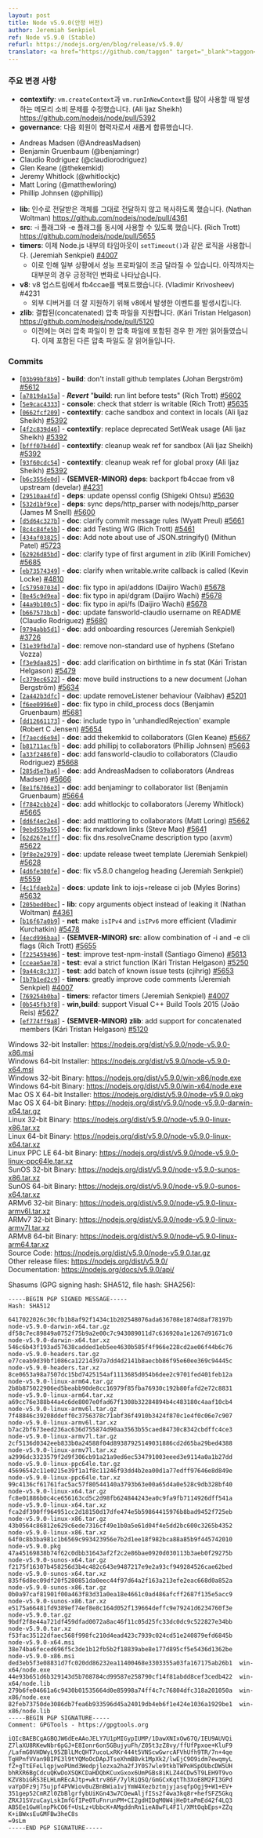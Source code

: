 ```yaml
---
layout: post
title: Node v5.9.0(안정 버전)
author: Jeremiah Senkpiel
ref: Node v5.9.0 (Stable)
refurl: https://nodejs.org/en/blog/release/v5.9.0/
translator: <a href="https://github.com/taggon" target="_blank">taggon</a>
---
```


<!--
### Notable changes

* **contextify**: Fixed a memory consumption issue related to heavy use of `vm.createContext` and `vm.runInNewContext`. (Ali Ijaz Sheikh)
https://github.com/nodejs/node/pull/5392
* **governance**: The following members have been added as collaborators:
 - Andreas Madsen (@AndreasMadsen)
 - Benjamin Gruenbaum (@benjamingr)
 - Claudio Rodriguez (@claudiorodriguez)
 - Glen Keane (@thekemkid)
 - Jeremy Whitlock (@whitlockjc)
 - Matt Loring (@matthewloring)
 - Phillip Johnsen (@phillipj)
* **lib**: copy arguments object instead of leaking it (Nathan Woltman)
https://github.com/nodejs/node/pull/4361
* **src**: allow both -i and -e flags to be used at the same time (Rich Trott)
https://github.com/nodejs/node/pull/5655
* **timers**: Internal Node.js timeouts now use the same logic path as those created with `setTimeout()` (Jeremiah Senkpiel) [#4007](https://github.com/nodejs/node/pull/4007)
  * This may cause a slightly different performance profile in some situations. So far, it has shown to be positive in most cases.
* **v8**: backport fb4ccae from v8 upstream (Vladimir Krivosheev) #4231
  -  breakout events from v8 to offer better support for external debuggers
* **zlib**: add support for concatenated members (Kári Tristan Helgason)
https://github.com/nodejs/node/pull/5120
  * Previously, if multiple members were in the same archive, only the first would be read. The others are no longer thrown away.
-->
### 주요 변경 사항

* **contextify**: `vm.createContext`과 `vm.runInNewContext`를 많이 사용할 때 발생하는 메모리 소비 문제를 수정했습니다. (Ali Ijaz Sheikh)
https://github.com/nodejs/node/pull/5392
* **governance**: 다음 회원이 협력자로서 새롭게 합류했습니다.
 - Andreas Madsen (@AndreasMadsen)
 - Benjamin Gruenbaum (@benjamingr)
 - Claudio Rodriguez (@claudiorodriguez)
 - Glen Keane (@thekemkid)
 - Jeremy Whitlock (@whitlockjc)
 - Matt Loring (@matthewloring)
 - Phillip Johnsen (@phillipj)
* **lib**: 인수로 전달받은 객체를 그대로 전달하지 않고 복사하도록 했습니다. (Nathan Woltman)
https://github.com/nodejs/node/pull/4361
* **src**: -i 플래그와 -e 플래그를 동시에 사용할 수 있도록 했습니다. (Rich Trott)
https://github.com/nodejs/node/pull/5655
* **timers**: 이제 Node.js 내부의 타임아웃이 `setTimeout()`과 같은 로직을 사용합니다. (Jeremiah Senkpiel) [#4007](https://github.com/nodejs/node/pull/4007)
  * 이로 인해 일부 상황에서 성능 프로파일이 조금 달라질 수 있습니다. 아직까지는 대부분의 경우 긍정적인 변화로 나타났습니다.
* **v8**: v8 업스트림에서 fb4ccae를 백포트했습니다. (Vladimir Krivosheev) #4231
  - 외부 디버거를 더 잘 지원하기 위해 v8에서 발생한 이벤트를 발생시킵니다.
* **zlib**: 결합된(concatenated) 압축 파일을 지원합니다. (Kári Tristan Helgason)
https://github.com/nodejs/node/pull/5120
  * 이전에는 여러 압축 파일이 한 압축 파일에 포함된 경우 한 개만 읽어들였습니다. 이제 포함된 다른 압축 파일도 잘 읽어들입니다.

### Commits

* [[`03b99bf8b9`](https://github.com/nodejs/node/commit/03b99bf8b9)] - **build**: don't install github templates (Johan Bergström) [#5612](https://github.com/nodejs/node/pull/5612)
* [[`a7819da15a`](https://github.com/nodejs/node/commit/a7819da15a)] - ***Revert*** "**build**: run lint before tests" (Rich Trott) [#5602](https://github.com/nodejs/node/pull/5602)
* [[`5e9cac4333`](https://github.com/nodejs/node/commit/5e9cac4333)] - **console**: check that stderr is writable (Rich Trott) [#5635](https://github.com/nodejs/node/pull/5635)
* [[`0662fcf209`](https://github.com/nodejs/node/commit/0662fcf209)] - **contextify**: cache sandbox and context in locals (Ali Ijaz Sheikh) [#5392](https://github.com/nodejs/node/pull/5392)
* [[`4f2c839d46`](https://github.com/nodejs/node/commit/4f2c839d46)] - **contextify**: replace deprecated SetWeak usage (Ali Ijaz Sheikh) [#5392](https://github.com/nodejs/node/pull/5392)
* [[`bfff07b4dd`](https://github.com/nodejs/node/commit/bfff07b4dd)] - **contextify**: cleanup weak ref for sandbox (Ali Ijaz Sheikh) [#5392](https://github.com/nodejs/node/pull/5392)
* [[`93f60cdc54`](https://github.com/nodejs/node/commit/93f60cdc54)] - **contextify**: cleanup weak ref for global proxy (Ali Ijaz Sheikh) [#5392](https://github.com/nodejs/node/pull/5392)
* [[`b6c355de0d`](https://github.com/nodejs/node/commit/b6c355de0d)] - **(SEMVER-MINOR)** **deps**: backport fb4ccae from v8 upstream (develar) [#4231](https://github.com/nodejs/node/pull/4231)
* [[`29510aa4fd`](https://github.com/nodejs/node/commit/29510aa4fd)] - **deps**: update openssl config (Shigeki Ohtsu) [#5630](https://github.com/nodejs/node/pull/5630)
* [[`532d1bf9ce`](https://github.com/nodejs/node/commit/532d1bf9ce)] - **deps**: sync deps/http_parser with nodejs/http_parser (James M Snell) [#5600](https://github.com/nodejs/node/pull/5600)
* [[`d5d64c327b`](https://github.com/nodejs/node/commit/d5d64c327b)] - **doc**: clarify commit message rules (Wyatt Preul) [#5661](https://github.com/nodejs/node/pull/5661)
* [[`8c4c84fe5b`](https://github.com/nodejs/node/commit/8c4c84fe5b)] - **doc**: add Testing WG (Rich Trott) [#5461](https://github.com/nodejs/node/pull/5461)
* [[`434af03825`](https://github.com/nodejs/node/commit/434af03825)] - **doc**: Add note about use of JSON.stringify() (Mithun Patel) [#5723](https://github.com/nodejs/node/pull/5723)
* [[`62926d85bd`](https://github.com/nodejs/node/commit/62926d85bd)] - **doc**: clarify type of first argument in zlib (Kirill Fomichev) [#5685](https://github.com/nodejs/node/pull/5685)
* [[`eb73574349`](https://github.com/nodejs/node/commit/eb73574349)] - **doc**: clarify when writable.write callback is called (Kevin Locke) [#4810](https://github.com/nodejs/node/pull/4810)
* [[`c579507034`](https://github.com/nodejs/node/commit/c579507034)] - **doc**: fix typo in api/addons (Daijiro Wachi) [#5678](https://github.com/nodejs/node/pull/5678)
* [[`8e45c9d9ea`](https://github.com/nodejs/node/commit/8e45c9d9ea)] - **doc**: fix typo in api/dgram (Daijiro Wachi) [#5678](https://github.com/nodejs/node/pull/5678)
* [[`44a9b100c5`](https://github.com/nodejs/node/commit/44a9b100c5)] - **doc**: fix typo in api/fs (Daijiro Wachi) [#5678](https://github.com/nodejs/node/pull/5678)
* [[`b667573bcb`](https://github.com/nodejs/node/commit/b667573bcb)] - **doc**: update fansworld-claudio username on README (Claudio Rodriguez) [#5680](https://github.com/nodejs/node/pull/5680)
* [[`9794abb5d1`](https://github.com/nodejs/node/commit/9794abb5d1)] - **doc**: add onboarding resources (Jeremiah Senkpiel) [#3726](https://github.com/nodejs/node/pull/3726)
* [[`31e39fbd7a`](https://github.com/nodejs/node/commit/31e39fbd7a)] - **doc**: remove non-standard use of hyphens (Stefano Vozza)
* [[`f3e9daa825`](https://github.com/nodejs/node/commit/f3e9daa825)] - **doc**: add clarification on birthtime in fs stat (Kári Tristan Helgason) [#5479](https://github.com/nodejs/node/pull/5479)
* [[`c379ec6522`](https://github.com/nodejs/node/commit/c379ec6522)] - **doc**: move build instructions to a new document (Johan Bergström) [#5634](https://github.com/nodejs/node/pull/5634)
* [[`2a442b3dfc`](https://github.com/nodejs/node/commit/2a442b3dfc)] - **doc**: update removeListener behaviour (Vaibhav) [#5201](https://github.com/nodejs/node/pull/5201)
* [[`f6ee0996e0`](https://github.com/nodejs/node/commit/f6ee0996e0)] - **doc**: fix typo in child_process docs (Benjamin Gruenbaum) [#5681](https://github.com/nodejs/node/pull/5681)
* [[`dd12661173`](https://github.com/nodejs/node/commit/dd12661173)] - **doc**: include typo in 'unhandledRejection' example (Robert C Jensen) [#5654](https://github.com/nodejs/node/pull/5654)
* [[`f7aecd6e94`](https://github.com/nodejs/node/commit/f7aecd6e94)] - **doc**: add thekemkid to collaborators (Glen Keane) [#5667](https://github.com/nodejs/node/pull/5667)
* [[`b81711acfb`](https://github.com/nodejs/node/commit/b81711acfb)] - **doc**: add phillipj to collaborators (Phillip Johnsen) [#5663](https://github.com/nodejs/node/pull/5663)
* [[`a33f2486f0`](https://github.com/nodejs/node/commit/a33f2486f0)] - **doc**: add fansworld-claudio to collaborators (Claudio Rodriguez) [#5668](https://github.com/nodejs/node/pull/5668)
* [[`285d5e7ba6`](https://github.com/nodejs/node/commit/285d5e7ba6)] - **doc**: add AndreasMadsen to collaborators (Andreas Madsen) [#5666](https://github.com/nodejs/node/pull/5666)
* [[`8e1f6706e3`](https://github.com/nodejs/node/commit/8e1f6706e3)] - **doc**: add benjamingr to collaborator list (Benjamin Gruenbaum) [#5664](https://github.com/nodejs/node/pull/5664)
* [[`f7842cbb24`](https://github.com/nodejs/node/commit/f7842cbb24)] - **doc**: add whitlockjc to collaborators (Jeremy Whitlock) [#5665](https://github.com/nodejs/node/pull/5665)
* [[`dd6f4ec2e4`](https://github.com/nodejs/node/commit/dd6f4ec2e4)] - **doc**: add mattloring to collaborators (Matt Loring) [#5662](https://github.com/nodejs/node/pull/5662)
* [[`9ebd559a55`](https://github.com/nodejs/node/commit/9ebd559a55)] - **doc**: fix markdown links (Steve Mao) [#5641](https://github.com/nodejs/node/pull/5641)
* [[`62d267e1ff`](https://github.com/nodejs/node/commit/62d267e1ff)] - **doc**: fix dns.resolveCname description typo (axvm) [#5622](https://github.com/nodejs/node/pull/5622)
* [[`9f8e2e2979`](https://github.com/nodejs/node/commit/9f8e2e2979)] - **doc**: update release tweet template (Jeremiah Senkpiel) [#5628](https://github.com/nodejs/node/pull/5628)
* [[`4d6fe300fe`](https://github.com/nodejs/node/commit/4d6fe300fe)] - **doc**: fix v5.8.0 changelog heading (Jeremiah Senkpiel) [#5559](https://github.com/nodejs/node/pull/5559)
* [[`4c1fdaeb2a`](https://github.com/nodejs/node/commit/4c1fdaeb2a)] - **docs**: update link to iojs+release ci job (Myles Borins) [#5632](https://github.com/nodejs/node/pull/5632)
* [[`205bed0bec`](https://github.com/nodejs/node/commit/205bed0bec)] - **lib**: copy arguments object instead of leaking it (Nathan Woltman) [#4361](https://github.com/nodejs/node/pull/4361)
* [[`b16f67a0b9`](https://github.com/nodejs/node/commit/b16f67a0b9)] - **net**: make `isIPv4` and `isIPv6` more efficient (Vladimir Kurchatkin) [#5478](https://github.com/nodejs/node/pull/5478)
* [[`4ecd996baa`](https://github.com/nodejs/node/commit/4ecd996baa)] - **(SEMVER-MINOR)** **src**: allow combination of -i and -e cli flags (Rich Trott) [#5655](https://github.com/nodejs/node/pull/5655)
* [[`f225459496`](https://github.com/nodejs/node/commit/f225459496)] - **test**: improve test-npm-install (Santiago Gimeno) [#5613](https://github.com/nodejs/node/pull/5613)
* [[`cceae5ae78`](https://github.com/nodejs/node/commit/cceae5ae78)] - **test**: eval a strict function (Kári Tristan Helgason) [#5250](https://github.com/nodejs/node/pull/5250)
* [[`9a44c8c337`](https://github.com/nodejs/node/commit/9a44c8c337)] - **test**: add batch of known issue tests (cjihrig) [#5653](https://github.com/nodejs/node/pull/5653)
* [[`1b7b1ed2c9`](https://github.com/nodejs/node/commit/1b7b1ed2c9)] - **timers**: greatly improve code comments (Jeremiah Senkpiel) [#4007](https://github.com/nodejs/node/pull/4007)
* [[`769254b0ba`](https://github.com/nodejs/node/commit/769254b0ba)] - **timers**: refactor timers (Jeremiah Senkpiel) [#4007](https://github.com/nodejs/node/pull/4007)
* [[`0b545fb3f8`](https://github.com/nodejs/node/commit/0b545fb3f8)] - **win,build**: support Visual C++ Build Tools 2015 (João Reis) [#5627](https://github.com/nodejs/node/pull/5627)
* [[`ef774ff9a8`](https://github.com/nodejs/node/commit/ef774ff9a8)] - **(SEMVER-MINOR)** **zlib**: add support for concatenated members (Kári Tristan Helgason) [#5120](https://github.com/nodejs/node/pull/5120)



Windows 32-bit Installer: https://nodejs.org/dist/v5.9.0/node-v5.9.0-x86.msi<br>
Windows 64-bit Installer: https://nodejs.org/dist/v5.9.0/node-v5.9.0-x64.msi<br>
Windows 32-bit Binary: https://nodejs.org/dist/v5.9.0/win-x86/node.exe<br>
Windows 64-bit Binary: https://nodejs.org/dist/v5.9.0/win-x64/node.exe<br>
Mac OS X 64-bit Installer: https://nodejs.org/dist/v5.9.0/node-v5.9.0.pkg<br>
Mac OS X 64-bit Binary: https://nodejs.org/dist/v5.9.0/node-v5.9.0-darwin-x64.tar.gz<br>
Linux 32-bit Binary: https://nodejs.org/dist/v5.9.0/node-v5.9.0-linux-x86.tar.xz<br>
Linux 64-bit Binary: https://nodejs.org/dist/v5.9.0/node-v5.9.0-linux-x64.tar.xz<br>
Linux PPC LE 64-bit Binary: https://nodejs.org/dist/v5.9.0/node-v5.9.0-linux-ppc64le.tar.xz<br>
SunOS 32-bit Binary: https://nodejs.org/dist/v5.9.0/node-v5.9.0-sunos-x86.tar.xz<br>
SunOS 64-bit Binary: https://nodejs.org/dist/v5.9.0/node-v5.9.0-sunos-x64.tar.xz<br>
ARMv6 32-bit Binary: https://nodejs.org/dist/v5.9.0/node-v5.9.0-linux-armv6l.tar.xz<br>
ARMv7 32-bit Binary: https://nodejs.org/dist/v5.9.0/node-v5.9.0-linux-armv7l.tar.xz<br>
ARMv8 64-bit Binary: https://nodejs.org/dist/v5.9.0/node-v5.9.0-linux-arm64.tar.xz<br>
Source Code: https://nodejs.org/dist/v5.9.0/node-v5.9.0.tar.gz<br>
Other release files: https://nodejs.org/dist/v5.9.0/<br>
Documentation: https://nodejs.org/docs/v5.9.0/api/

Shasums (GPG signing hash: SHA512, file hash: SHA256):

```
-----BEGIN PGP SIGNED MESSAGE-----
Hash: SHA512

6417022026c30cfb1b8af92f1434c1b202548076ada636708e1874d8af78197b  node-v5.9.0-darwin-x64.tar.gz
df58c7ec89849a0752f75b9a2e00c7c943089011d7c636920a1e1267d91671c0  node-v5.9.0-darwin-x64.tar.xz
546c6b43f193ad57638cadded1eb5ee4630b585f4f966e228cd2ae06f44b6c76  node-v5.9.0-headers.tar.gz
e77ceab9d39bf1086ca12214397a7dd4d2141b8aecbb86f95e60ee369c94445c  node-v5.9.0-headers.tar.xz
8ce0653a98a7507dc15bd7425154af1113685d054b6dee2c9701fed401feb12a  node-v5.9.0-linux-arm64.tar.gz
2b8b875022906ed5beabb90de8cc16979f85fba76930c192b80fafd2e72c8831  node-v5.9.0-linux-arm64.tar.xz
a69cc76e388b44a4c6de8007e0fad67f1308b32284894b4c483180c4aaf10cb4  node-v5.9.0-linux-armv6l.tar.gz
7f48846c39208ddeff0c3756378c71abf36f4910b3424f870c1e4f0c06e7c907  node-v5.9.0-linux-armv6l.tar.xz
b7ac2bf673eed236ac636d755874d90aa3563b55caed84730c8342cbdffc4ce3  node-v5.9.0-linux-armv7l.tar.gz
2cf5136d0342eeb833b0a24588f04d89387925149031886cd2d65ba29bed4388  node-v5.9.0-linux-armv7l.tar.xz
a2996dc3323579f2d9f306cb91a21a9ed6ec534791003eeed3e9114a0a1b27dd  node-v5.9.0-linux-ppc64le.tar.gz
45696542c11e0215e39f1a1f8c11246f93dd4b2ea00d1a77edff97646e8d849e  node-v5.9.0-linux-ppc64le.tar.xz
99c4136cf61761fac5ac57f80544140a3793b63e00a65d4a0e528c9db328bf40  node-v5.9.0-linux-x64.tar.gz
fc8e01886b0c4ce656163cd5c2d98fb624844243ea0c9fa9fb7114926dff541a  node-v5.9.0-linux-x64.tar.xz
fca2df390ff964951cc2d18150d17dfe474e5b59864415976b8bad9452f725eb  node-v5.9.0-linux-x86.tar.gz
43b0564c86812e629c6ede7316cf49e1b0a5e61d04f4e5dd2bc600c3265b4352  node-v5.9.0-linux-x86.tar.xz
64f0c8b3ba981c1b6569c993423956e7b2d1ee18f982bca88a85b9f445742010  node-v5.9.0.pkg
47a45169838b74f62c0dbb31643af2f2c2e86bae0920d030113b3aeb0f29275b  node-v5.9.0-sunos-x64.tar.gz
f2175f16307b458256d3b4c482c643e9487217e9e2a93cf949284526cae62bed  node-v5.9.0-sunos-x64.tar.xz
835f6d8ec09df20f5280851da0eec44f97d64a2f163a213efe2eac668d0a852a  node-v5.9.0-sunos-x86.tar.gz
0b0a97caf81901f00a463f83d31a0ea18e4661c0ad486afcff2687f135e5acc9  node-v5.9.0-sunos-x86.tar.xz
e5175a66481fd9389ef74ef8e8c164d052f139664deffc9e79241d6234760f3e  node-v5.9.0.tar.gz
9bdf2f8e44a721df459dfad0072a8ac46f11c05d25fc33dc0dc9c522827e34bb  node-v5.9.0.tar.xz
f53fac35122dfaec568f998fc210d4ead423c7939c024cd51e240879efd6845b  node-v5.9.0-x64.msi
38e74ba6feced696f5c3de1b12fb5b2f18839abe8e177d895cf5e5436d1362be  node-v5.9.0-x86.msi
ded3eb5f3e08831d7fc020dd86232ea11400468e3303355a03fa167175ab26b1  win-x64/node.exe
44e93b651d6b329143d5b708784cd99587e258790cf14f81abdd8cef3cedb422  win-x64/node.lib
279b6fe04661a6c9430b01535664d0e85998a74ff4c7c76804dfc318a201050a  win-x86/node.exe
82feb73750de3086db7fea6b933596d45a24019db4eb6f1e424e1036a1929be1  win-x86/node.lib
-----BEGIN PGP SIGNATURE-----
Comment: GPGTools - https://gpgtools.org

iQIcBAEBCgAGBQJW6dEeAAoJELY7U1pMIGypIUMP/1DawXNIxOw67Q/IEU9AUVQi
Z7laXU8RKewNbr6pGJ+E8Ionr6on5GBujyuFh/Z05t3zZ8vy/ffUfPpxoe+KluF9
/LafmG0VHDWyL95ZBlLMcQHT7ucoLxRKr444t5VNScwGwrcAFVhUfh9TR/7n+4qe
TgHPnfVVan9BIPE3l9tYQMoOcDApJTseXhmBBvk1MpXk2/lwEjC9O9idm7ewqmyL
fZ+gTtEFeLlqpjwoPUmd3Wedpjlezxa2ha2fJY0S7wle9tkbTWPoHSpOUbcDW5UH
bhRXR6BgCdcuQKwDoXSQKCDaHDQbKCuxGxox6UmPGBs8iKLZ44CDw5T9LEH9T9vo
KZV8biGRS3ELHLmREcAJtp+wktrv86F/7ylRiQSQ/GmGCxKqtTh3XoE8M2FI3GPd
vaYpDFz9j75ujpf4PVWiov0uZBnBWia1vjYmW4XezbztmjyjasqfpOgj9+W1+EV+
351gep52CmRZl0ZbBlgrfybUiKGn43w7COewAljfISs2f4wa3kq8r+hefSFZ5Gkq
ZRXJ1SVzuCayLskImfGfIPe0TuFnrunPM+CI2gdHIDqM0W4jHeDtaPmEd42f4LQ3
AB5Ee1GwHlnpPkCO6f+UsLz+UbbcK+AMgddnRn1ieA8wFL4FIl/XMtOqbEps+ZZq
K+iBWxsEuGMFBw3heC8s
=9sLm
-----END PGP SIGNATURE-----

```

